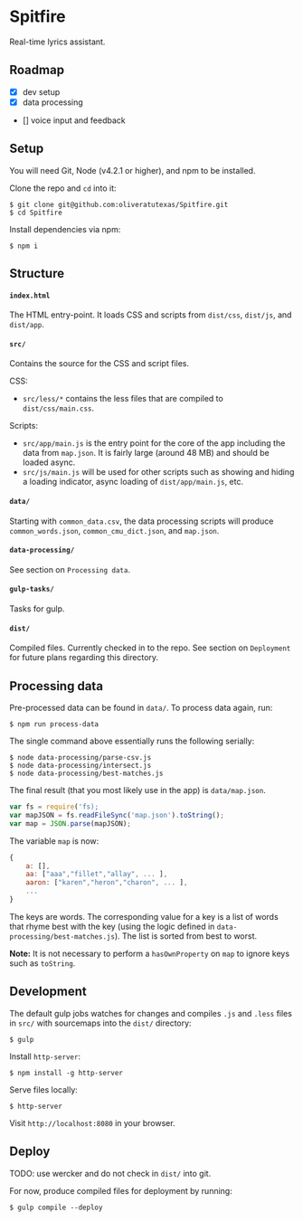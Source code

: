 # Spitfire

Real-time lyrics assistant.

## Roadmap

- [x] dev setup
- [x] data processing
- [] voice input and feedback

## Setup

You will need Git, Node (v4.2.1 or higher), and npm to be installed.

Clone the repo and `cd` into it:

```
$ git clone git@github.com:oliveratutexas/Spitfire.git
$ cd Spitfire
```

Install dependencies via npm:

```
$ npm i
```

## Structure

#### `index.html` 

The HTML entry-point. It loads CSS and scripts from `dist/css`, `dist/js`, and `dist/app`.

#### `src/` 

Contains the source for the CSS and script files. 

CSS:

- `src/less/*` contains the less files that are compiled to `dist/css/main.css`.

Scripts:

- `src/app/main.js` is the entry point for the core of the app including the data from `map.json`. It is fairly large (around 48 MB) and should be loaded async.
- `src/js/main.js` will be used for other scripts such as showing and hiding a loading indicator, async loading of `dist/app/main.js`, etc.

#### `data/`

Starting with `common_data.csv`, the data processing scripts will produce `common_words.json`, `common_cmu_dict.json`, and `map.json`.

#### `data-processing/`

See section on `Processing data`.

#### `gulp-tasks/`

Tasks for gulp.

#### `dist/`

Compiled files. Currently checked in to the repo. See section on `Deployment` for future plans regarding this directory.

## Processing data

Pre-processed data can be found in `data/`. To process data again, run:

```
$ npm run process-data
``` 

The single command above essentially runs the following serially:

```
$ node data-processing/parse-csv.js
$ node data-processing/intersect.js
$ node data-processing/best-matches.js
```


The final result (that you most likely use in the app) is `data/map.json`. 

```js
var fs = require('fs);
var mapJSON = fs.readFileSync('map.json').toString();
var map = JSON.parse(mapJSON);
```

The variable `map` is now:

```js
{
	a: [],
	aa: ["aaa","fillet","allay", ... ],
	aaron: ["karen","heron","charon", ... ],
	...
}
```

The keys are words. The corresponding value for a key is a list of words that rhyme best with the key (using the logic defined in `data-processing/best-matches.js`). The list is sorted from best to worst.

**Note:** It is not necessary to perform a `hasOwnProperty` on `map` to ignore keys such as `toString`.

## Development

The default gulp jobs watches for changes and compiles `.js` and `.less` files in `src/` with sourcemaps into the `dist/` directory:

```
$ gulp
```

Install `http-server`:

```
$ npm install -g http-server
```

Serve files locally:

```
$ http-server
```

Visit `http://localhost:8080` in your browser.

## Deploy

TODO: use wercker and do not check in `dist/` into git.

For now, produce compiled files for deployment by running:

```
$ gulp compile --deploy
```